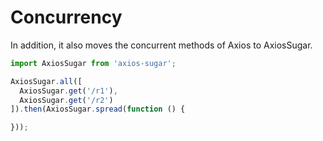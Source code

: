 # Concurrency
In addition, it also moves the concurrent methods of Axios to AxiosSugar.

```js
import AxiosSugar from 'axios-sugar';

AxiosSugar.all([
  AxiosSugar.get('/r1'),
  AxiosSugar.get('/r2')
]).then(AxiosSugar.spread(function () {

}));
```
